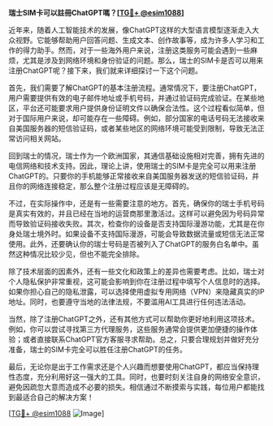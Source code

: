 **瑞士SIM卡可以註冊ChatGPT嗎？[[TG💪+ @esim1088](https://t.me/s/esim1088)]**

近年来，随着人工智能技术的发展，像ChatGPT这样的大型语言模型逐渐走入大众视野。它能够帮助用户回答问题、生成文本、创作故事等，成为许多人学习和工作的得力助手。然而，对于一些海外用户来说，注册这类服务可能会遇到一些麻烦，尤其是涉及到网络环境和身份验证的问题。那么，瑞士的SIM卡是否可以用来注册ChatGPT呢？接下来，我们就来详细探讨一下这个问题。

首先，我们需要了解ChatGPT的基本注册流程。通常情况下，要注册ChatGPT，用户需要提供有效的电子邮件地址或手机号码，并通过验证码完成验证。在某些地区，平台还可能要求用户提供身份证明文件以确保合法性。这个过程看似简单，但对于国际用户来说，却可能存在一些障碍。例如，部分国家的电话号码无法接收来自美国服务器的短信验证码，或者某些地区的网络环境可能受到限制，导致无法正常访问相关网站。

回到瑞士的情况，瑞士作为一个欧洲国家，其通信基础设施相对完善，拥有先进的电信网络和技术支持。因此，理论上讲，使用瑞士的SIM卡是完全可以用来注册ChatGPT的。只要你的手机能够正常接收来自美国服务器发送的短信验证码，并且你的网络连接稳定，那么整个注册过程应该是无障碍的。

不过，在实际操作中，还是有一些需要注意的地方。首先，确保你的瑞士手机号码是真实有效的，并且已经在当地的运营商那里激活过。这样可以避免因为号码异常而导致验证码接收失败。其次，检查你的设备是否支持国际漫游功能，尤其是在你身处瑞士境外时。如果设备不支持国际漫游，可能会导致数据流量或短信无法正常使用。此外，还要确认你的瑞士号码是否被列入了ChatGPT的服务白名单中。虽然这种情况比较少见，但也不能完全排除。

除了技术层面的因素外，还有一些文化和政策上的差异也需要考虑。比如，瑞士对个人隐私保护非常重视，这可能会影响到你在注册过程中填写个人信息时的选择。如果你担心自己的隐私泄露，可以选择使用虚拟专用网络（VPN）来隐藏真实的IP地址。同时，也要遵守当地的法律法规，不要滥用AI工具进行任何违法活动。

当然，除了注册ChatGPT之外，还有其他方式可以帮助你更好地利用这项技术。例如，你可以尝试寻找第三方代理服务，这些服务通常会提供更加便捷的操作体验；或者直接联系ChatGPT官方客服寻求帮助。总之，只要合理规划并做好充分准备，瑞士的SIM卡完全可以胜任注册ChatGPT的任务。

最后，无论你是出于工作需求还是个人兴趣而想要使用ChatGPT，都应当保持理性态度，充分利用好这一强大的工具。同时，也要时刻关注自身的网络安全意识，避免因疏忽大意而造成不必要的损失。相信通过不断摸索与实践，每位用户都能找到最适合自己的解决方案！

[[TG💪+ @esim1088](https://t.me/s/esim1088) ![Image](https://i.postimg.cc/4NQfJmqS/Snipaste-2025-05-13-00-14-12.png)]
